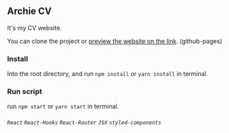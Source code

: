 ## Archie CV

It's my CV website.

You can clone the project or [preview the website on the link](https://archiewu.github.io/Archie-CV/). (github-pages)


### Install

Into the root directory, and run `npm install` or `yarn install` in terminal.


### Run script

run `npm start` or `yarn start` in terminal.


###### `React` `React-Hooks` `React-Router` `JSX` `styled-components`
